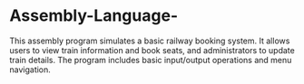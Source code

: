 # Assembly-Language-
This assembly program simulates a basic railway booking system. It allows users to view train information and book seats, and administrators to update train details. The program includes basic input/output operations and menu navigation.

